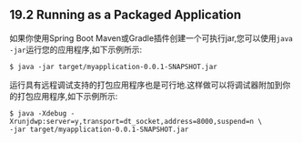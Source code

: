 ## 19.2 Running as a Packaged Application
如果你使用Spring Boot Maven或Gradle插件创建一个可执行jar,您可以使用`java -jar`运行您的应用程序,如下示例所示:
```
$ java -jar target/myapplication-0.0.1-SNAPSHOT.jar
```
运行具有远程调试支持的打包应用程序也是可行地.这样做可以将调试器附加到你的打包应用程序,如下示例所示:
```
$ java -Xdebug -Xrunjdwp:server=y,transport=dt_socket,address=8000,suspend=n \
-jar target/myapplication-0.0.1-SNAPSHOT.jar
```

